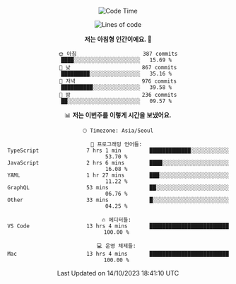 <div align='center'>
 
<!--START_SECTION:waka-->
![Code Time](http://img.shields.io/badge/Code%20Time-3%2C019%20hrs%2057%20mins-blue)

![Lines of code](https://img.shields.io/badge/%EC%A0%80%EB%8A%94%20%EC%97%AC%ED%83%9C%EA%B9%8C%EC%A7%80%20-1.2%20million%20%EC%A4%84%EC%9D%98%20%EC%BD%94%EB%93%9C%EB%A5%BC%20%EC%9E%91%EC%84%B1%ED%96%88%EC%96%B4%EC%9A%94.-blue)

**저는 아침형 인간이에요. 🐤** 

```text
🌞 아침                     387 commits         ████░░░░░░░░░░░░░░░░░░░░░   15.69 % 
🌆 낮　                     867 commits         █████████░░░░░░░░░░░░░░░░   35.16 % 
🌃 저녁                     976 commits         ██████████░░░░░░░░░░░░░░░   39.58 % 
🌙 밤　                     236 commits         ██░░░░░░░░░░░░░░░░░░░░░░░   09.57 % 
```


📊 **저는 이번주를 이렇게 시간을 보냈어요.** 

```text
🕑︎ Timezone: Asia/Seoul

💬 프로그래밍 언어들: 
TypeScript               7 hrs 1 min         █████████████░░░░░░░░░░░░   53.70 % 
JavaScript               2 hrs 6 mins        ████░░░░░░░░░░░░░░░░░░░░░   16.08 % 
YAML                     1 hr 27 mins        ███░░░░░░░░░░░░░░░░░░░░░░   11.22 % 
GraphQL                  53 mins             ██░░░░░░░░░░░░░░░░░░░░░░░   06.76 % 
Other                    33 mins             █░░░░░░░░░░░░░░░░░░░░░░░░   04.25 % 

🔥 에디터들: 
VS Code                  13 hrs 4 mins       █████████████████████████   100.00 % 

💻 운영 체제들: 
Mac                      13 hrs 4 mins       █████████████████████████   100.00 % 
```


 Last Updated on 14/10/2023 18:41:10 UTC
<!--END_SECTION:waka-->
 </div>
<!---
Emewjin/Emewjin is a ✨ special ✨ repository because its `README.md` (this file) appears on your GitHub profile.
You can click the Preview link to take a look at your changes.
--->
